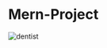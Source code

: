 # Mern-Project

![dentist](https://github.com/MaramNaqeeb/Mern-Project/assets/111737471/0fd409ee-b6ab-40fb-8768-657a42a6529f)
